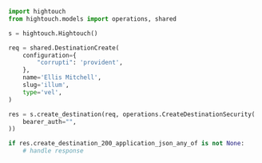 <!-- Start SDK Example Usage -->


```python
import hightouch
from hightouch.models import operations, shared

s = hightouch.Hightouch()

req = shared.DestinationCreate(
    configuration={
        "corrupti": 'provident',
    },
    name='Ellis Mitchell',
    slug='illum',
    type='vel',
)

res = s.create_destination(req, operations.CreateDestinationSecurity(
    bearer_auth="",
))

if res.create_destination_200_application_json_any_of is not None:
    # handle response
```
<!-- End SDK Example Usage -->